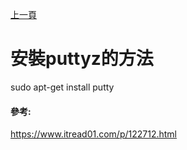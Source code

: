[上一頁](https://jian-hong-wu.github.io/blog/)

# 安裝puttyz的方法

sudo apt-get install putty

#### 參考:

https://www.itread01.com/p/122712.html

